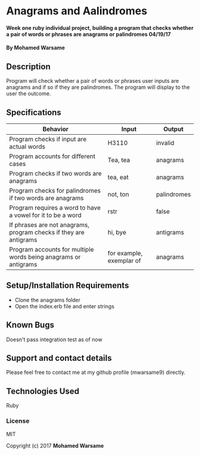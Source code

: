 # Anagrams and Aalindromes

#### Week one ruby individual project, building a program that checks whether a pair of words or phrases are anagrams or palindromes 04/19/17

#### By Mohamed Warsame

## Description

Program will check whether a pair of words or phrases user inputs are anagrams and if so if they are palindromes. The program will display to the user the outcome.

## Specifications

| Behavior | Input | Output |
|----------|-------|--------|
| Program checks if input are actual words | H3110 | invalid |
| Program accounts for different cases | Tea, tea | anagrams |
| Program checks if two words are anagrams | tea, eat | anagrams |
| Program checks for palindromes if two words are anagrams | not, ton | palindromes |
| Program requires a word to have a vowel for it to be a word | rstr | false |
| If phrases are not anagrams, program checks if they are antigrams | hi, bye | antigrams |
| Program accounts for multiple words being anagrams or antigrams | for example, exemplar of | anagrams |

## Setup/Installation Requirements

* Clone the anagrams folder
* Open the index.erb file and enter strings

## Known Bugs

Doesn't pass integration test as of now

## Support and contact details

Please feel free to contact me at my github profile (mwarsame9) directly.

## Technologies Used

Ruby

### License

MIT

Copyright (c) 2017 **Mohamed Warsame**
